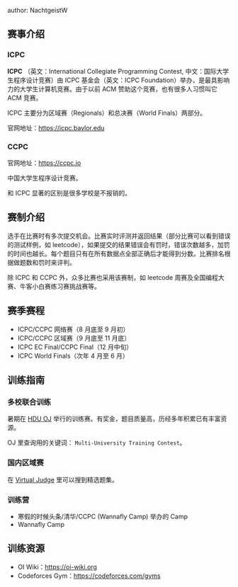 author: NachtgeistW

## 赛事介绍

### ICPC

**ICPC** （英文：International Collegiate Programming Contest, 中文：国际大学生程序设计竞赛）由 ICPC 基金会（英文：ICPC Foundation）举办，是最具影响力的大学生计算机竞赛。由于以前 ACM 赞助这个竞赛，也有很多人习惯叫它 ACM 竞赛。

ICPC 主要分为区域赛（Regionals）和总决赛（World Finals）两部分。

官网地址：<https://icpc.baylor.edu>

### CCPC

官网地址：<https://ccpc.io>

中国大学生程序设计竞赛。

和 ICPC 显著的区别是很多学校是不报销的。

## 赛制介绍

选手在比赛时有多次提交机会。比赛实时评测并返回结果（部分比赛可以看到错误的测试样例，如 leetcode），如果提交的结果错误会有罚时，错误次数越多，加罚的时间也越长。每个题目只有在所有数据点全部正确后才能得到分数。比赛排名根据做题数和罚时来评判。

除 ICPC 和 CCPC 外，众多比赛也采用该赛制，如 leetcode 周赛及全国编程大赛、牛客小白赛练习赛挑战赛等。

## 赛季赛程

- ICPC/CCPC 网络赛（8 月底至 9 月初）
- ICPC/CCPC 区域赛（9 月底至 11 月底）
- ICPC EC Final/CCPC Final（12 月中旬）
- ICPC World Finals（次年 4 月至 6 月）

## 训练指南

### 多校联合训练

暑期在 [HDU OJ](http://acm.hdu.edu.cn) 举行的训练赛。有奖金，题目质量高，历经多年积累已有丰富资源。

OJ 里查询用的关键词： `Multi-University Training Contest`。

### 国内区域赛

在 [Virtual Judge](https://vjudge.net/) 里可以搜到精选题集。

### 训练营

- 寒假的时候头条/清华/CCPC (Wannafly Camp) 举办的 Camp
- Wannafly Camp

## 训练资源

- OI Wiki：<https://oi-wiki.org>
- Codeforces Gym：<https://codeforces.com/gyms>
